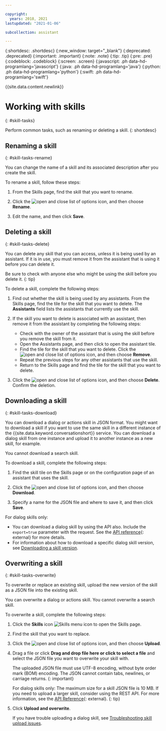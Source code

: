 ```yaml
---

copyright:
  years: 2018, 2021
lastupdated: "2021-01-06"

subcollection: assistant

---
```


{:shortdesc: .shortdesc}
{:new_window: target="_blank"}
{:deprecated: .deprecated}
{:important: .important}
{:note: .note}
{:tip: .tip}
{:pre: .pre}
{:codeblock: .codeblock}
{:screen: .screen}
{:javascript: .ph data-hd-programlang='javascript'}
{:java: .ph data-hd-programlang='java'}
{:python: .ph data-hd-programlang='python'}
{:swift: .ph data-hd-programlang='swift'}

{{site.data.content.newlink}}

# Working with skills 
{: #skill-tasks}

Perform common tasks, such as renaming or deleting a skill.
{: shortdesc}

## Renaming a skill
{: #skill-tasks-rename}

You can change the name of a skill and its associated description after you create the skill.

To rename a skill, follow these steps:

1.  From the Skills page, find the skill that you want to rename.

1.  Click the ![open and close list of options](images/kebab.png) icon, and then choose **Rename**.

1.  Edit the name, and then click **Save**.

## Deleting a skill
{: #skill-tasks-delete}

You can delete any skill that you can access, unless it is being used by an assistant. If it is in use, you must remove it from the assistant that is using it before you can delete it.

Be sure to check with anyone else who might be using the skill before you delete it.
{: tip}

To delete a skill, complete the following steps:

1.  Find out whether the skill is being used by any assistants. From the Skills page, find the tile for the skill that you want to delete. The **Assistants** field lists the assistants that currently use the skill.

1.  If the skill you want to delete is associated with an assistant, then remove it from the assistant by completing the following steps:

    - Check with the owner of the assistant that is using the skill before you remove the skill from it.
    - Open the Assistants page, and then click to open the assistant tile.
    - Find the tile for the skill that you want to delete. Click the ![open and close list of options](images/kebab.png) icon, and then choose **Remove**.
    - Repeat the previous steps for any other assistants that use the skill.
    - Return to the Skills page and find the tile for the skill that you want to delete.

1.  Click the ![open and close list of options](images/kebab.png) icon, and then choose **Delete**. Confirm the deletion.

## Downloading a skill
{: #skill-tasks-download}

You can download a dialog or actions skill in JSON format. You might want to download a skill if you want to use the same skill in a different instance of the {{site.data.keyword.conversationshort}} service. You can download a dialog skill from one instance and upload it to another instance as a new skill, for example.

You cannot download a search skill.

To download a skill, complete the following steps:

1.  Find the skill tile on the Skills page or on the configuration page of an assistant that uses the skill.

1.  Click the ![open and close list of options](images/kebab.png) icon, and then choose **Download**.

1.  Specify a name for the JSON file and where to save it, and then click **Save**.

For dialog skills only:

- You can download a dialog skill by using the API also. Include the `export=true` parameter with the request. See the [API reference](https://cloud.ibm.com/apidocs/assistant/assistant-v1#getworkspace){: external} for more details.
- For information about how to download a specific dialog skill version, see [Downloading a skill version](/docs/assistant?topic=assistant-versions#versions-export).

## Overwriting a skill
{: #skill-tasks-overwrite}

To overwrite or replace an existing skill, upload the new version of the skill as a JSON file into the existing skill. 

You can overwrite a dialog or actions skill. You cannot overwrite a search skill.

To overwrite a skill, complete the following steps:

1.  Click the **Skills** icon ![Skills menu icon](images/nav-skills-icon.png) to open the Skills page.

1.  Find the skill that you want to replace.

1.  Click the ![open and close list of options](images/kebab.png) icon, and then choose **Upload**. 

1.  Drag a file or click **Drag and drop file here or click to select a file** and select the JSON file you want to overwrite your skill with.

    The uploaded JSON file must use UTF-8 encoding, without byte order mark (BOM) encoding. The JSON cannot contain tabs, newlines, or carriage returns.
    {: important}

    For dialog skills only: The maximum size for a skill JSON file is 10 MB. If you need to upload a larger skill, consider using the REST API. For more information, see the [API Reference](https://cloud.ibm.com/apidocs/assistant/assistant-v1?curl=#createworkspace){: external}.
    {: tip}

1.  Click **Upload and overwrite**.

    If you have trouble uploading a dialog skill, see [Troubleshooting skill upload issues](#skill-dialog-add-import-errors).
